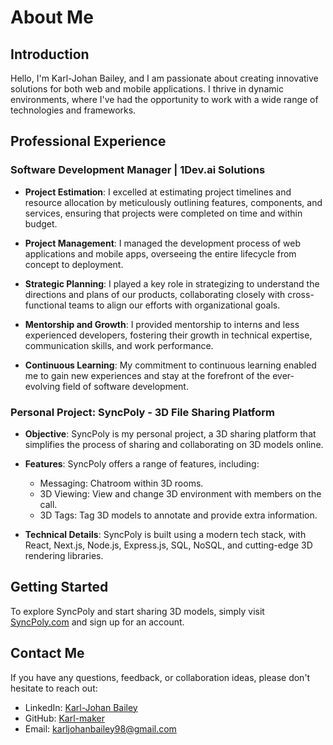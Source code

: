 # About Me

## Introduction

Hello, I'm Karl-Johan Bailey, and I am passionate about creating innovative solutions for both web and mobile applications. I thrive in dynamic environments, where I've had the opportunity to work with a wide range of technologies and frameworks.

## Professional Experience

### Software Development Manager | 1Dev.ai Solutions 

- **Project Estimation**: I excelled at estimating project timelines and resource allocation by meticulously outlining features, components, and services, ensuring that projects were completed on time and within budget.

- **Project Management**: I managed the development process of web applications and mobile apps, overseeing the entire lifecycle from concept to deployment.

- **Strategic Planning**: I played a key role in strategizing to understand the directions and plans of our products, collaborating closely with cross-functional teams to align our efforts with organizational goals.

- **Mentorship and Growth**: I provided mentorship to interns and less experienced developers, fostering their growth in technical expertise, communication skills, and work performance.

- **Continuous Learning**: My commitment to continuous learning enabled me to gain new experiences and stay at the forefront of the ever-evolving field of software development.

### Personal Project: SyncPoly - 3D File Sharing Platform 

- **Objective**: SyncPoly is my personal project, a 3D sharing platform that simplifies the process of sharing and collaborating on 3D models online.

- **Features**: SyncPoly offers a range of features, including:
  - Messaging: Chatroom within 3D rooms.
  - 3D Viewing: View and change 3D environment with members on the call.
  - 3D Tags: Tag 3D models to annotate and provide extra information.

- **Technical Details**: SyncPoly is built using a modern tech stack, with React, Next.js, Node.js, Express.js, SQL, NoSQL, and cutting-edge 3D rendering libraries.

## Getting Started

To explore SyncPoly and start sharing 3D models, simply visit [SyncPoly.com](https://www.syncpoly.com) and sign up for an account.

## Contact Me

If you have any questions, feedback, or collaboration ideas, please don't hesitate to reach out:

- LinkedIn: [Karl-Johan Bailey](https://www.linkedin.com/in/karl-johan-bailey-a96481201/)
- GitHub: [Karl-maker](https://github.com/Karl-maker/)
- Email: [karljohanbailey98@gmail.com](mailto:karljohanbailey98@gmail.com)
